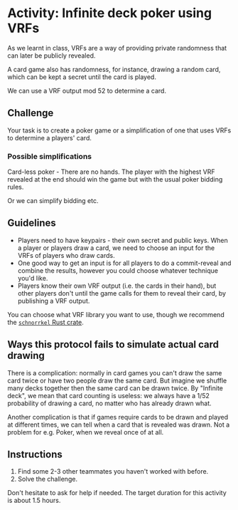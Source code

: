 # Activity: Infinite deck poker using VRFs

As we learnt in class, VRFs are a way of providing private randomness that can later be publicly revealed.

A card game also has randomness, for instance, drawing a random card, which can be kept a secret until the card is played.

We can use a VRF output mod 52 to determine a card.

## Challenge

Your task is to create a poker game or a simplification of one that uses VRFs to determine a players' card.

### Possible simplifications

Card-less poker - There are no hands.
The player with the highest VRF revealed at the end should win the game but with the usual poker bidding rules.

Or we can simplify bidding etc.

## Guidelines

- Players need to have keypairs - their own secret and public keys.
  When a player or players draw a card, we need to choose an input for the VRFs of players who draw cards.
- One good way to get an input is for all players to do a commit-reveal and combine the results, however you could choose whatever technique you'd like.
- Players know their own VRF output (i.e. the cards in their hand), but other players don't until the game calls for them to reveal their card, by publishing a VRF output.

You can choose what VRF library you want to use, though we recommend the [`schnorrkel` Rust crate](https://github.com/w3f/schnorrkel).

## Ways this protocol fails to simulate actual card drawing

There is a complication: normally in card games you can't draw the same card twice or have two people draw the same card.
But imagine we shuffle many decks together then the same card can be drawn twice.
By "Infinite deck", we mean that card counting is useless: we always have a 1/52 probability of drawing a card, no matter who has already drawn what.

Another complication is that if games require cards to be drawn and played at different times, we can tell when a card that is revealed was drawn.
Not a problem for e.g. Poker, when we reveal once of at all.

## Instructions

1. Find some 2-3 other teammates you haven't worked with before.
1. Solve the challenge.

Don't hesitate to ask for help if needed.
The target duration for this activity is about 1.5 hours.